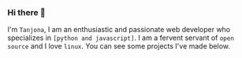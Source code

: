 ### Hi there 👋

I'm `Tanjona`, I am an enthusiastic and passionate web developer who specializes in `[python and javascript]`.
I am a fervent servant of `open source` and I love `linux`.
You can see some projects I've made below.

